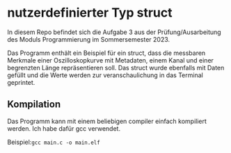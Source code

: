 # nutzerdefinierter Typ struct
In diesem Repo befindet sich die Aufgabe 3 aus der Prüfung/Ausarbeitung des Moduls Programmierung im Sommersemester 2023.
 
Das Programm enthält ein Beispiel für ein struct, dass die messbaren Merkmale einer Oszilloskopkurve mit Metadaten, einem Kanal und einer begrenzten Länge repräsentieren soll.
Das struct wurde ebenfalls mit Daten gefüllt und die Werte werden zur veranschaulichung in das Terminal geprintet.

## Kompilation
Das Programm kann mit einem beliebigen compiler einfach kompiliert werden. Ich habe dafür gcc verwendet. 

Beispiel:`gcc main.c -o main.elf`

